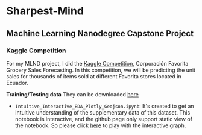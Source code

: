 # Sharpest-Mind

## Machine Learning Nanodegree Capstone Project

### Kaggle Competition

For my MLND project, I did the [Kaggle Competition](https://www.kaggle.com/c/favorita-grocery-sales-forecasting), Corporación Favorita Grocery Sales Forecasting. In this competition, we will be predicting the unit sales for thousands of items sold at different Favorita stores located in Ecuador. 

**Training/Testing data** They can be downloaded [here](https://www.kaggle.com/c/favorita-grocery-sales-forecasting/data)

- `Intuitive_Interactive_EDA_Plotly_Geojson.ipynb`: 
    It's  created to get an intuitive understanding of the supplementary data of this dataset. This notebook is interactive, and the github page only support static view of the notebook. So please click [here](https://cdn.rawgit.com/Bato803/Sharpest-Mind/2d54a759/index.html) to play with the interactive graph. 
    
